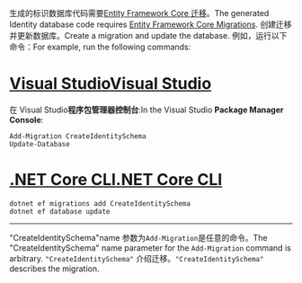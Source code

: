 <span data-ttu-id="95fe8-101">生成的标识数据库代码需要[Entity Framework Core 迁移](/ef/core/managing-schemas/migrations/)。</span><span class="sxs-lookup"><span data-stu-id="95fe8-101">The generated Identity database code requires [Entity Framework Core Migrations](/ef/core/managing-schemas/migrations/).</span></span> <span data-ttu-id="95fe8-102">创建迁移并更新数据库。</span><span class="sxs-lookup"><span data-stu-id="95fe8-102">Create a migration and update the database.</span></span> <span data-ttu-id="95fe8-103">例如，运行以下命令：</span><span class="sxs-lookup"><span data-stu-id="95fe8-103">For example, run the following commands:</span></span>

# <a name="visual-studiotabvisual-studio"></a>[<span data-ttu-id="95fe8-104">Visual Studio</span><span class="sxs-lookup"><span data-stu-id="95fe8-104">Visual Studio</span></span>](#tab/visual-studio)

<span data-ttu-id="95fe8-105">在 Visual Studio**程序包管理器控制台**:</span><span class="sxs-lookup"><span data-stu-id="95fe8-105">In the Visual Studio **Package Manager Console**:</span></span>

```PMC
Add-Migration CreateIdentitySchema
Update-Database
```

# <a name="net-core-clitabnetcore-cli"></a>[<span data-ttu-id="95fe8-106">.NET Core CLI</span><span class="sxs-lookup"><span data-stu-id="95fe8-106">.NET Core CLI</span></span>](#tab/netcore-cli)

```cli
dotnet ef migrations add CreateIdentitySchema
dotnet ef database update
```

---

<span data-ttu-id="95fe8-107">"CreateIdentitySchema"name 参数为`Add-Migration`是任意的命令。</span><span class="sxs-lookup"><span data-stu-id="95fe8-107">The "CreateIdentitySchema" name parameter for the `Add-Migration` command is arbitrary.</span></span> <span data-ttu-id="95fe8-108">`"CreateIdentitySchema"` 介绍迁移。</span><span class="sxs-lookup"><span data-stu-id="95fe8-108">`"CreateIdentitySchema"` describes the migration.</span></span>
